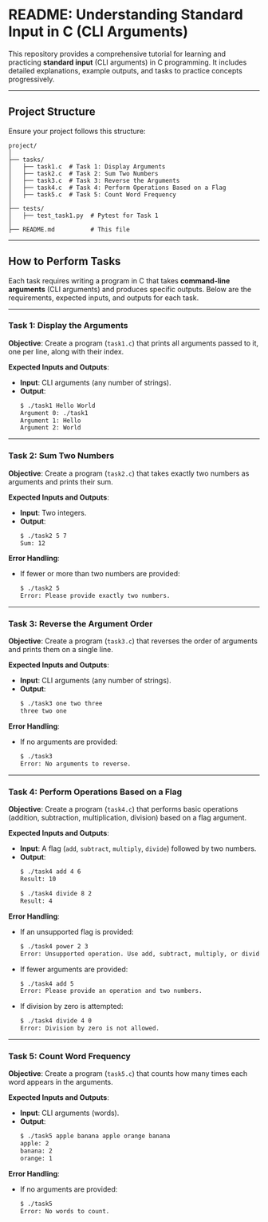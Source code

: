 # README: Understanding Standard Input in C (CLI Arguments)

This repository provides a comprehensive tutorial for learning and practicing **standard input** (CLI arguments) in C programming. It includes detailed explanations, example outputs, and tasks to practice concepts progressively.

---

## **Project Structure**

Ensure your project follows this structure:

```
project/
│
├── tasks/
│   ├── task1.c  # Task 1: Display Arguments
│   ├── task2.c  # Task 2: Sum Two Numbers
│   ├── task3.c  # Task 3: Reverse the Arguments
│   ├── task4.c  # Task 4: Perform Operations Based on a Flag
│   ├── task5.c  # Task 5: Count Word Frequency
│
├── tests/
│   ├── test_task1.py  # Pytest for Task 1
│
├── README.md          # This file
```

---

## **How to Perform Tasks**

Each task requires writing a program in C that takes **command-line arguments** (CLI arguments) and produces specific outputs. Below are the requirements, expected inputs, and outputs for each task.

---

### **Task 1: Display the Arguments**

**Objective**: Create a program (`task1.c`) that prints all arguments passed to it, one per line, along with their index.

**Expected Inputs and Outputs**:
- **Input**: CLI arguments (any number of strings).
- **Output**:
  ```bash
  $ ./task1 Hello World
  Argument 0: ./task1
  Argument 1: Hello
  Argument 2: World
  ```

---

### **Task 2: Sum Two Numbers**

**Objective**: Create a program (`task2.c`) that takes exactly two numbers as arguments and prints their sum.

**Expected Inputs and Outputs**:
- **Input**: Two integers.
- **Output**:
  ```bash
  $ ./task2 5 7
  Sum: 12
  ```

**Error Handling**:
- If fewer or more than two numbers are provided:
  ```bash
  $ ./task2 5
  Error: Please provide exactly two numbers.
  ```

---

### **Task 3: Reverse the Argument Order**

**Objective**: Create a program (`task3.c`) that reverses the order of arguments and prints them on a single line.

**Expected Inputs and Outputs**:
- **Input**: CLI arguments (any number of strings).
- **Output**:
  ```bash
  $ ./task3 one two three
  three two one
  ```

**Error Handling**:
- If no arguments are provided:
  ```bash
  $ ./task3
  Error: No arguments to reverse.
  ```

---

### **Task 4: Perform Operations Based on a Flag**

**Objective**: Create a program (`task4.c`) that performs basic operations (addition, subtraction, multiplication, division) based on a flag argument.

**Expected Inputs and Outputs**:
- **Input**: A flag (`add`, `subtract`, `multiply`, `divide`) followed by two numbers.
- **Output**:
  ```bash
  $ ./task4 add 4 6
  Result: 10

  $ ./task4 divide 8 2
  Result: 4
  ```

**Error Handling**:
- If an unsupported flag is provided:
  ```bash
  $ ./task4 power 2 3
  Error: Unsupported operation. Use add, subtract, multiply, or divide.
  ```

- If fewer arguments are provided:
  ```bash
  $ ./task4 add 5
  Error: Please provide an operation and two numbers.
  ```

- If division by zero is attempted:
  ```bash
  $ ./task4 divide 4 0
  Error: Division by zero is not allowed.
  ```

---

### **Task 5: Count Word Frequency**

**Objective**: Create a program (`task5.c`) that counts how many times each word appears in the arguments.

**Expected Inputs and Outputs**:
- **Input**: CLI arguments (words).
- **Output**:
  ```bash
  $ ./task5 apple banana apple orange banana
  apple: 2
  banana: 2
  orange: 1
  ```

**Error Handling**:
- If no arguments are provided:
  ```bash
  $ ./task5
  Error: No words to count.
  ```
